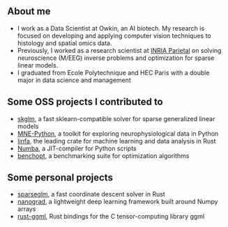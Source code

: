 ## About me
- I work as a Data Scientist at Owkin, an AI biotech. My research is focused on developing and applying computer vision techniques to histology and spatial omics data.
- Previously, I worked as a research scientist at [INRIA Parietal](https://team.inria.fr/parietal/) on solving neuroscience (M/EEG) inverse problems and optimization for sparse linear models.
- I graduated from Ecole Polytechnique and HEC Paris with a double major in data science and management

## Some OSS projects I contributed to

- [skglm](https://github.com/scikit-learn-contrib/skglm), a fast sklearn-compatible solver for sparse generalized linear models
- [MNE-Python](https://github.com/mne-tools/mne-python), a toolkit for exploring neurophysiological data in Python
- [linfa](https://github.com/rust-ml/linfa), the leading crate for machine learning and data analysis in Rust
- [Numba](https://github.com/numba/numba), a JIT-compiler for Python scripts
- [benchopt](https://github.com/benchopt/benchopt), a benchmarking suite for optimization algorithms


## Some personal projects
- [sparseglm](https://github.com/PABannier/sparseglm), a fast coordinate descent solver in Rust
- [nanograd](https://github.com/PABannier/nanograd), a lightweight deep learning framework built around Numpy arrays 
- [rust-ggml](https://github.com/PABannier/rust-ggml), Rust bindings for the C tensor-computing library ggml
